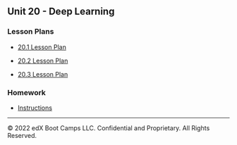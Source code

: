 ## Unit 20 - Deep Learning

### Lesson Plans

* [20.1 Lesson Plan](1/LessonPlan.md)

* [20.2 Lesson Plan](2/LessonPlan.md)

* [20.3 Lesson Plan](3/LessonPlan.md)

### Homework

* [Instructions](../../02-Homework/20-Solidity/Instructions/README.md)

---

© 2022 edX Boot Camps LLC. Confidential and Proprietary. All Rights Reserved.
